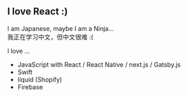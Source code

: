 ## I love React :)
I am Japanese, maybe I am a Ninja...  
我正在学习中文，但中文很难 :(

I love ...
* JavaScript with React / React Native / next.js / Gatsby.js
* Swift 
* liquid (Shopify)
* Firebase

<!---
zakime0504/zakime0504 is a ✨ special ✨ repository because its `README.md` (this file) appears on your GitHub profile.
You can click the Preview link to take a look at your changes.
--->
